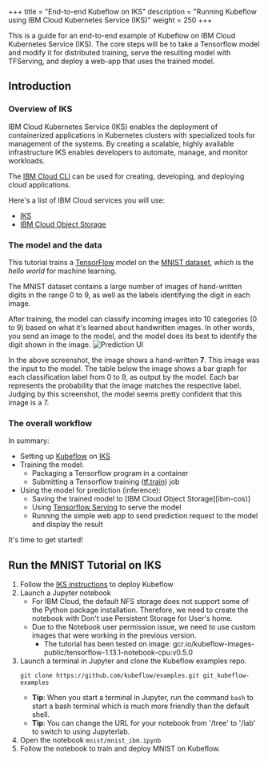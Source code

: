 +++
title = "End-to-end Kubeflow on IKS"
description = "Running Kubeflow using IBM Cloud Kubernetes Service (IKS)"
weight = 250
+++

This is a guide for an end-to-end example of Kubeflow on IBM Cloud Kubernetes Service (IKS). The core steps will be to take a Tensorflow model and modify it for distributed training, serve the resulting model with TFServing, and deploy a web-app that uses the trained model.

## Introduction
### Overview of IKS

IBM Cloud Kubernetes Service (IKS) enables the deployment of containerized applications in Kubernetes clusters with specialized tools for management of the systems. By creating a scalable, highly available infrastructure IKS enables developers to automate, manage, and monitor workloads. 

The [IBM Cloud CLI](https://cloud.ibm.com/docs/cli?topic=cloud-cli-getting-started) can be used for creating, developing, and deploying cloud applications.

Here's a list of IBM Cloud services you will use:
* [IKS][iks]
* [IBM Cloud Object Storage][ibm-cos]

### The model and the data

This tutorial trains a [TensorFlow][tensorflow] model on the
[MNIST dataset][mnist-data], which is the *hello world* for machine learning.

The MNIST dataset contains a large number of images of hand-written digits in
the range 0 to 9, as well as the labels identifying the digit in each image.

After training, the model can classify incoming images into 10 categories
(0 to 9) based on what it's learned about handwritten images. In other words,
you send an image to the model, and the model does its best to identify the
digit shown in the image.
<img src="/docs/images/gcp-e2e-ui-prediction.png"
    alt="Prediction UI"
    class="mt-3 mb-3 p-3 border border-info rounded">

In the above screenshot, the image shows a hand-written **7**. This image was
the input to the model. The table below the image shows a bar graph for each
classification label from 0 to 9, as output by the model. Each bar
represents the probability that the image matches the respective label.
Judging by this screenshot, the model seems pretty confident that this image
is a 7.

### The overall workflow

In summary:

* Setting up [Kubeflow][kubeflow] on [IKS][iks]
* Training the model:
  * Packaging a Tensorflow program in a container
  * Submitting a Tensorflow training ([tf.train][tf-train]) job
* Using the model for prediction (inference):
  * Saving the trained model to [IBM Cloud Object Storage][ibm-cos)]
  * Using [Tensorflow Serving][tf-serving] to serve the model
  * Running the simple web app to send prediction request to the model and display the result

It's time to get started!

## Run the MNIST Tutorial on IKS

1. Follow the [IKS instructions](/docs/ibm/install-kubeflow) to deploy Kubeflow
2. Launch a Jupyter notebook
    * For IBM Cloud, the default NFS storage does not support some of the Python package installation. Therefore, we need to create the notebook with Don't use Persistent Storage for User's home.
    * Due to the Notebook user permission issue, we need to use custom images that were working in the previous version.
        * The tutorial has been tested on image: gcr.io/kubeflow-images-public/tensorflow-1.13.1-notebook-cpu:v0.5.0
3. Launch a terminal in Jupyter and clone the Kubeflow examples repo.
   ```
   git clone https://github.com/kubeflow/examples.git git_kubeflow-examples
   ```
   * **Tip**: When you start a terminal in Jupyter, run the command `bash` to start
      a bash terminal which is much more friendly than the default shell.
   * **Tip**: You can change the URL for your notebook from '/tree' to '/lab' to switch to using Jupyterlab.
4. Open the notebook `mnist/mnist_ibm.ipynb`
5. Follow the notebook to train and deploy MNIST on Kubeflow.
  

[kubernetes]: https://kubernetes.io/
[kubeflow]: https://www.kubeflow.org/
[iks]: https://www.ibm.com/cloud/container-service/
[ibm-cos]: https://www.ibm.com/cloud/object-storage
[mnist-data]: http://yann.lecun.com/exdb/mnist/index.html
[tensorflow]: https://www.tensorflow.org/
[tf-train]: https://www.tensorflow.org/api_guides/python/train
[tf-serving]: https://www.tensorflow.org/serving/
